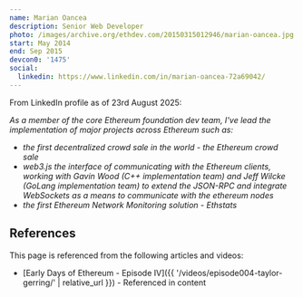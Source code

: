 ```yaml
---
name: Marian Oancea
description: Senior Web Developer
photo: /images/archive.org/ethdev.com/20150315012946/marian-oancea.jpg
start: May 2014
end: Sep 2015
devcon0: '1475'
social:
  linkedin: https://www.linkedin.com/in/marian-oancea-72a69042/
---
```


From LinkedIn profile as of 23rd August 2025:

*As a member of the core Ethereum foundation dev team, I've lead the implementation of major projects across Ethereum such as:*

- *the first decentralized crowd sale in the world - the Ethereum crowd sale*
- *web3.js the interface of communicating with the Ethereum clients, working with Gavin Wood (C++ implementation team) and Jeff Wilcke (GoLang implementation team) to extend the JSON-RPC and integrate WebSockets as a means to communicate with the ethereum nodes*
- *the first Ethereum Network Monitoring solution - Ethstats*


## References

This page is referenced from the following articles and videos:

- [Early Days of Ethereum - Episode IV]({{ '/videos/episode004-taylor-gerring/' | relative_url }}) - Referenced in content
